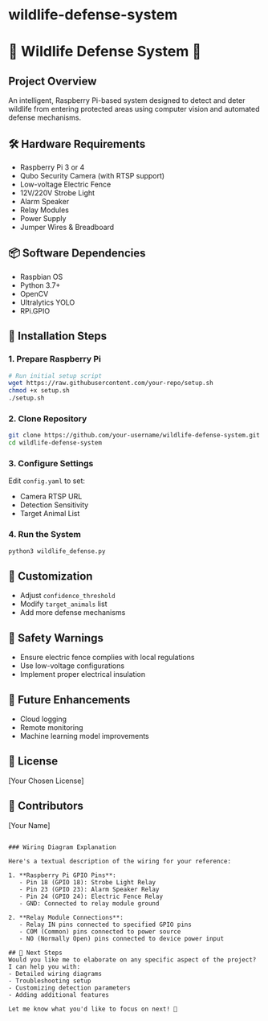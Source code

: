 # wildlife-defense-system

# 🚨 Wildlife Defense System 🌿

## Project Overview
An intelligent, Raspberry Pi-based system designed to detect and deter wildlife from entering protected areas using computer vision and automated defense mechanisms.

## 🛠 Hardware Requirements
- Raspberry Pi 3 or 4
- Qubo Security Camera (with RTSP support)
- Low-voltage Electric Fence
- 12V/220V Strobe Light
- Alarm Speaker
- Relay Modules
- Power Supply
- Jumper Wires & Breadboard

## 📦 Software Dependencies
- Raspbian OS
- Python 3.7+
- OpenCV
- Ultralytics YOLO
- RPi.GPIO

## 🚀 Installation Steps

### 1. Prepare Raspberry Pi
```bash
# Run initial setup script
wget https://raw.githubusercontent.com/your-repo/setup.sh
chmod +x setup.sh
./setup.sh
```

### 2. Clone Repository
```bash
git clone https://github.com/your-username/wildlife-defense-system.git
cd wildlife-defense-system
```

### 3. Configure Settings
Edit `config.yaml` to set:
- Camera RTSP URL
- Detection Sensitivity
- Target Animal List

### 4. Run the System
```bash
python3 wildlife_defense.py
```

## 🔧 Customization
- Adjust `confidence_threshold`
- Modify `target_animals` list
- Add more defense mechanisms

## 🚨 Safety Warnings
- Ensure electric fence complies with local regulations
- Use low-voltage configurations
- Implement proper electrical insulation

## 🔮 Future Enhancements
- Cloud logging
- Remote monitoring
- Machine learning model improvements

## 📄 License
[Your Chosen License]

## 👥 Contributors
[Your Name]
```

### Wiring Diagram Explanation

Here's a textual description of the wiring for your reference:

1. **Raspberry Pi GPIO Pins**:
   - Pin 18 (GPIO 18): Strobe Light Relay
   - Pin 23 (GPIO 23): Alarm Speaker Relay
   - Pin 24 (GPIO 24): Electric Fence Relay
   - GND: Connected to relay module ground

2. **Relay Module Connections**:
   - Relay IN pins connected to specified GPIO pins
   - COM (Common) pins connected to power source
   - NO (Normally Open) pins connected to device power input

## 🚀 Next Steps
Would you like me to elaborate on any specific aspect of the project? I can help you with:
- Detailed wiring diagrams
- Troubleshooting setup
- Customizing detection parameters
- Adding additional features

Let me know what you'd like to focus on next! 🌟
